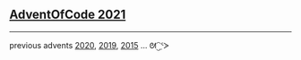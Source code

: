 ## [AdventOfCode 2021](https://adventofcode.com/2021/)

---

previous advents [2020](https://github.com/nmcb/aoc2020), [2019](https://github.com/nmcb/aoc2019), [2015](https://github.com/nmcb/aoc2015) ... ᘛ⁐̤ᕐᐷ
